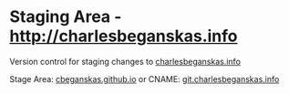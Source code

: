# Staging Area -  http://charlesbeganskas.info

Version control for staging changes to [charlesbeganskas.info][1]

Stage Area:  [cbeganskas.github.io][2] or CNAME: [git.charlesbeganskas.info][3]


[1]: http://charlesbeganskas.info "Charles Beganskas"
[2]: http://cbeganskas.github.io "Staged Charles Beganskas"
[3]: http://git.charlesbeganskas.info "CNAME Staged Charles Beganskas"